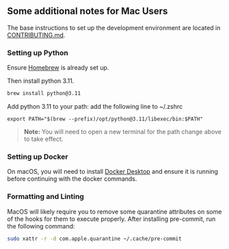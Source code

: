 ## Some additional notes for Mac Users

The base instructions to set up the development environment are located in [CONTRIBUTING.md](https://github.com/onyx-dot-app/onyx/blob/main/CONTRIBUTING.md).

### Setting up Python

Ensure [Homebrew](https://brew.sh/) is already set up.

Then install python 3.11.

```bash
brew install python@3.11
```

Add python 3.11 to your path: add the following line to ~/.zshrc

```
export PATH="$(brew --prefix)/opt/python@3.11/libexec/bin:$PATH"
```

> **Note:**
> You will need to open a new terminal for the path change above to take effect.

### Setting up Docker

On macOS, you will need to install [Docker Desktop](https://www.docker.com/products/docker-desktop/) and
ensure it is running before continuing with the docker commands.

### Formatting and Linting

MacOS will likely require you to remove some quarantine attributes on some of the hooks for them to execute properly.
After installing pre-commit, run the following command:

```bash
sudo xattr -r -d com.apple.quarantine ~/.cache/pre-commit
```
